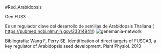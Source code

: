 #Red_Arabidopsis

Gen FUS3

Es un regulador clave del desarrollo de semillas de Arabidopsis Thaliana ( https://pubmed.ncbi.nlm.nih.gov/23314941/)
![genemania-network](https://user-images.githubusercontent.com/85301799/124205635-3cd64100-daa7-11eb-8c22-96f0975be214.jpg)


Bibliografía:
Wang F, Perry SE. Identification of direct targets of FUSCA3, a key regulator of Arabidopsis seed development. Plant Physiol. 2013



